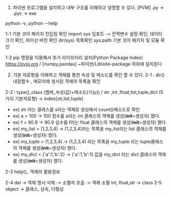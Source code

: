 1. 파이썬 프로그램을 설치하고 내부 구조를 이해하고 설명할 수 있다.
[PVM] .py -> .pyc -> exe

python -v, python --help

1-1 기본 코아 패키지 진입점 확인
import sys 임포트 -> 전역변수 설정 확인, 데이터 크기 확인, 파이선 버전 확인
dir(sys) 목록확인
sys.path 기본 코아 패키지 및 모듈 확인

1-2 pip 명령을 이용해서 추가 라이브러리 설치(Python Package Index) https://pypi.org / [numpy,pandas]
~파이썬/Lib\site-package 하위에 설치된다

2. 기본 자료형을 이해하고 객체를 통한 속성 및 메소드를 확인 할 수 있다.
 2-1 : dir() 내장함수 , 메모리에 생서된 객체의 목록을 확인
 
 2-2 : type()_class (멤버_속성(값)+메소드)기능))	/ str ,int ,float,list,tuple,dict (5가지 기본자료형) -> index[str,list,tuple]
* ex) str 라는 클래스를 s라는 객체로 생성해서 count()메소드로 확인
* ex) a = 100 -> 100 정수를 a라는 int 클래스의 객체를 생성(__init__=생성자) 했다.
* ex) f = 90.9 -> 90.9 실수를 f라는 float 클래스의 객체를 생성(__init__=생성자) 했다.
* ex) my_list = [1,2,3,4] -> [1,2,3,4]라는 목록을 my_list라는 list 클래스의 객체를 생성(__init__=생성자) 했다.
* ex) my_tuple = (1,2,3,4) -> (1,2,3,4) 라는 목록을 my_tuple 라는 tuple클래스의 객체를 생성(__init__=생성자) 했다.
* ex) my_dict = {'a':1,'b':2} -> {'a':1,'b':1} 값을 my_dict 라는 dict 클래스의 객체를 생성(__init__=생성자) 했다.

 2-3 help()_ 객체의 활용정보

 2-4 del -> 객체 명시 삭제 -> 소멸자 호출 -> 객체 소멸
	int, float,str -> class
 2-5 object -> 클래스, 상속, 다형성